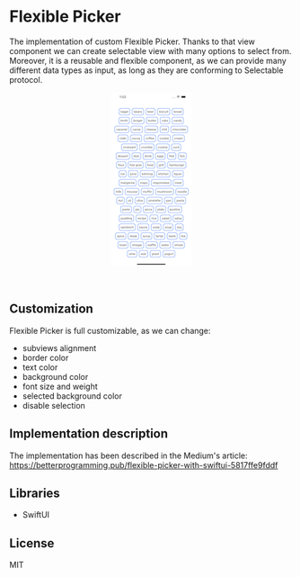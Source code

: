 # Flexible Picker


The implementation of custom Flexible Picker. Thanks to that view component we can create selectable view with many options to select from. Moreover, it is a reusable and flexible component, as we can provide many different data types as input, as long as they are conforming to Selectable protocol.
<br><p align="center">
  <img src="FlexiblePicker.gif" alt="animated" />
</p><br>

## Customization
Flexible Picker is full customizable, as we can change:

- subviews alignment
- border color
- text color
- background color
- font size and weight
- selected background color
- disable selection

## Implementation description

The implementation has been described in the Medium's article:<br>
https://betterprogramming.pub/flexible-picker-with-swiftui-5817ffe9fddf

## Libraries

- SwiftUI

## License

MIT
